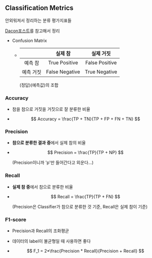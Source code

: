 ## Classification Metrics

안외워져서 정리하는 분류 평가지표들

[Dacon포스트](https://dacon.io/en/forum/405817)를 참고해서 정리

- Confusion Matrix

  - |           |    실제 참     |   실제 거짓    |
    | :-------: | :------------: | :------------: |
    |  예측 참  | True Positive  | False Positive |
    | 예측 거짓 | False Negative | True Negative  |

    (정답)(예측값)의 조합



### Accuracy

- 참을 참으로 거짓을 거짓으로 잘 분류한 비율

- $$
  Accuracy = \frac{TP + TN}{TP + FP + FN + TN}
  $$



### Precision

- **참으로 분류한 결과 중**에서 실제 참의 비율

- $$
  Precision = \frac{TP}{TP + NP}
  $$

  (Precision이니까 'p'만 들어간다고 외운다...)



### Recall

- **실제 참 중**에서 참으로 분류한 비율

- $$
  Recall = \frac{TP}{TP + FN}
  $$

  (Precision은 Classifier가 참으로 분류한 것 기준, Recall은 실제 참이 기준)



### F1-score

- Precision과 Recall의 조화평균

- 데이터의 label이 불균형일 때 사용하면 좋다

- $$
  F_1 = 2*\frac{Precision * Recall}{Precision + Recall}
  $$

  
